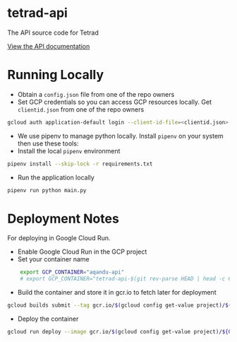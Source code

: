 # tetrad-api
The API source code for Tetrad

[View the API documentation](https://api.tetradsensors.com/docs)

# Running Locally
- Obtain a `config.json` file from one of the repo owners
- Set GCP credentials so you can access GCP resources locally. Get `clientid.json` from one of the repo owners
```bash
gcloud auth application-default login --client-id-file=<clientid.json>
```
- We use pipenv to manage python locally. Install `pipenv` on your system then use these tools:
- Install the local `pipenv` environment
```bash
pipenv install --skip-lock -r requirements.txt
```
- Run the application locally
```bash
pipenv run python main.py
```

# Deployment Notes
For deploying in Google Cloud Run.

- Enable Google Cloud Run in the GCP project
- Set your container name
```bash
    export GCP_CONTAINER="aqandu-api"
    # export GCP_CONTAINER="tetrad-api-$(git rev-parse HEAD | head -c 6)"
```
- Build the container and store it in gcr.io to fetch later for deployment
```bash
gcloud builds submit --tag gcr.io/$(gcloud config get-value project)/${GCP_CONTAINER} .
```
- Deploy the container
```bash
gcloud run deploy --image gcr.io/$(gcloud config get-value project)/${GCP_CONTAINER}:latest --region us-west2 --memory 4Gi --allow-unauthenticated --platform managed
```